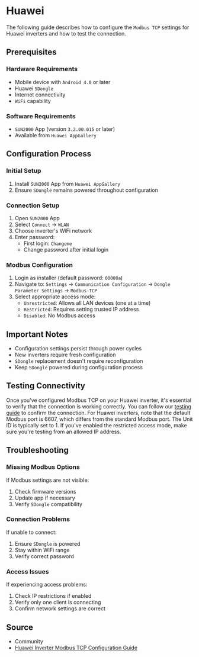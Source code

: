 # Huawei

The following guide describes how to configure the `Modbus TCP` settings for Huawei inverters and how to test the connection.

## Prerequisites

### Hardware Requirements

- Mobile device with `Android 4.0` or later
- Huawei `SDongle`
- Internet connectivity
- `WiFi` capability

### Software Requirements

- `SUN2000` App (version `3.2.00.015` or later)
- Available from `Huawei AppGallery`

## Configuration Process

### Initial Setup

1. Install `SUN2000` App from `Huawei AppGallery`
2. Ensure `SDongle` remains powered throughout configuration

### Connection Setup

1. Open `SUN2000` App
2. Select `Connect` → `WLAN`
3. Choose inverter's WiFi network
4. Enter password:
   - First login: `Changeme`
   - Change password after initial login

### Modbus Configuration

1. Login as installer (default password: `00000a`)
2. Navigate to: `Settings` → `Communication Configuration` → `Dongle Parameter Settings` → `Modbus-TCP`
3. Select appropriate access mode:
   - `Unrestricted`: Allows all LAN devices (one at a time)
   - `Restricted`: Requires setting trusted IP address
   - `Disabled`: No Modbus access

## Important Notes

- Configuration settings persist through power cycles
- New inverters require fresh configuration
- `SDongle` replacement doesn't require reconfiguration
- Keep `SDongle` powered during configuration process

## Testing Connectivity

Once you've configured Modbus TCP on your Huawei inverter, it's essential to verify that the connection is working correctly. You can follow our [testing guide](https://github.com/srcfl/egw-getting-started/blob/main/test_con.md) to confirm the connection. For Huawei inverters, note that the default Modbus port is 6607, which differs from the standard Modbus port. The Unit ID is typically set to 1. If you've enabled the restricted access mode, make sure you're testing from an allowed IP address.

## Troubleshooting

### Missing Modbus Options

If Modbus settings are not visible:

1. Check firmware versions
2. Update app if necessary
3. Verify `SDongle` compatibility

### Connection Problems

If unable to connect:

1. Ensure `SDongle` is powered
2. Stay within WiFi range
3. Verify correct password

### Access Issues

If experiencing access problems:

1. Check IP restrictions if enabled
2. Verify only one client is connecting
3. Confirm network settings are correct

## Source

- Community
- [Huawei Inverter Modbus TCP Configuration Guide](https://forum.huawei.com/enterprise/intl/en/thread/modbus-tcp-guide/667250677153415168?blogId=667250677153415168)
